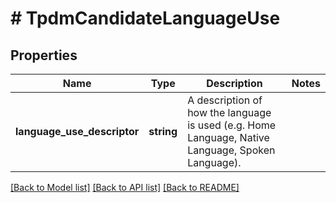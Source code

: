 # # TpdmCandidateLanguageUse

## Properties

Name | Type | Description | Notes
------------ | ------------- | ------------- | -------------
**language_use_descriptor** | **string** | A description of how the language is used (e.g. Home Language, Native Language, Spoken Language). |

[[Back to Model list]](../../README.md#models) [[Back to API list]](../../README.md#endpoints) [[Back to README]](../../README.md)
